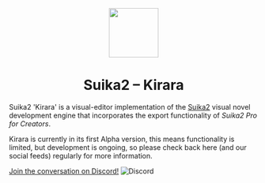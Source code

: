 <!-- Header -->
<div align="center">
  <img src="https://suika2.com/img/AppIcon.png" width="100" height="100"/>
  <h1>Suika2 – Kirara</h1>
</div>

<!-- Content -->
Suika2 'Kirara' is a visual-editor implementation of the [Suika2](https://github.com/suika2engine/suika2) visual novel development engine that
incorporates the export functionality of _Suika2 Pro for Creators_.

Kirara is currently in its first Alpha version, this means functionality is limited, but development is ongoing,
so please check back here (and our social feeds) regularly for more information.

[Join the conversation on Discord!](https://discord.gg/ZmvXxE8GFg)  ![Discord](https://discord.com/api/guilds/986623112617541677/widget.png)
